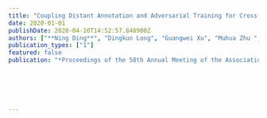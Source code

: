 ```yaml
---
title: "Coupling Distant Annotation and Adversarial Training for Cross-Domain Chinese Word Segmentation"
date: 2020-01-01
publishDate: 2020-04-10T14:52:57.848900Z
authors: ["**Ning Ding**", "Dingkun Long", "Guangwei Xu", "Muhua Zhu ", "Pengjun Xie", "Xiaobin Wang", "Hai-Tao Zheng"]
publication_types: ["1"]
featured: false
publication: "*Proceedings of the 58th Annual Meeting of the Association for Computational Linguistics* **(ACL 2020)**"






---
```

